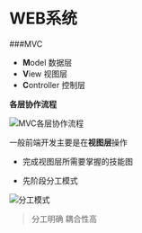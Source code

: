 # WEB系统

###MVC
- **M**odel 数据层  
- **V**iew 视图层
- **C**ontroller 控制层

**各层协作流程**

![MVC各层协作流程](http://i13.tietuku.com/231238ea0438f0abs.png)

一般前端开发主要是在**视图层**操作

- 完成视图层所需要掌握的技能图

- 先阶段分工模式

![分工模式](http://i11.tietuku.com/1b6f154a86138924t.jpg)

> 分工明确 耦合性高